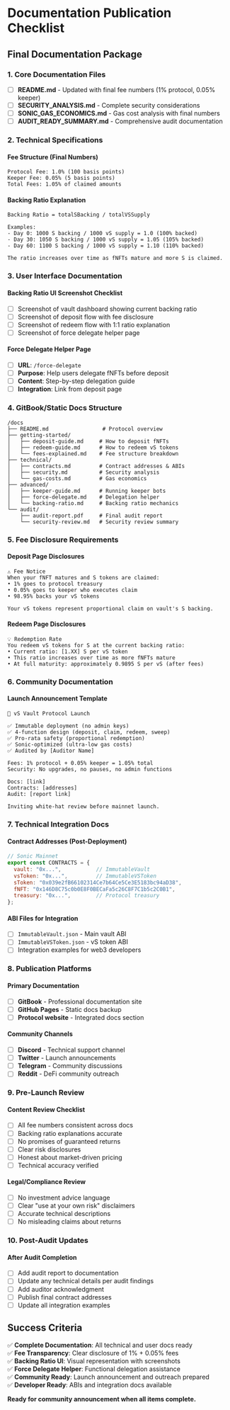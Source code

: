 # Documentation Publication Checklist

## Final Documentation Package

### 1. Core Documentation Files
- [ ] **README.md** - Updated with final fee numbers (1% protocol, 0.05% keeper)
- [ ] **SECURITY_ANALYSIS.md** - Complete security considerations
- [ ] **SONIC_GAS_ECONOMICS.md** - Gas cost analysis with final numbers
- [ ] **AUDIT_READY_SUMMARY.md** - Comprehensive audit documentation

### 2. Technical Specifications

#### Fee Structure (Final Numbers)
```
Protocol Fee: 1.0% (100 basis points)
Keeper Fee: 0.05% (5 basis points)
Total Fees: 1.05% of claimed amounts
```

#### Backing Ratio Explanation
```
Backing Ratio = totalSBacking / totalVSSupply

Examples:
- Day 0: 1000 S backing / 1000 vS supply = 1.0 (100% backed)
- Day 30: 1050 S backing / 1000 vS supply = 1.05 (105% backed)
- Day 60: 1100 S backing / 1000 vS supply = 1.10 (110% backed)

The ratio increases over time as fNFTs mature and more S is claimed.
```

### 3. User Interface Documentation

#### Backing Ratio UI Screenshot Checklist
- [ ] Screenshot of vault dashboard showing current backing ratio
- [ ] Screenshot of deposit flow with fee disclosure
- [ ] Screenshot of redeem flow with 1:1 ratio explanation
- [ ] Screenshot of force delegate helper page

#### Force Delegate Helper Page
- [ ] **URL**: `/force-delegate`
- [ ] **Purpose**: Help users delegate fNFTs before deposit
- [ ] **Content**: Step-by-step delegation guide
- [ ] **Integration**: Link from deposit page

### 4. GitBook/Static Docs Structure

```
/docs
├── README.md                 # Protocol overview
├── getting-started/
│   ├── deposit-guide.md     # How to deposit fNFTs
│   ├── redeem-guide.md      # How to redeem vS tokens
│   └── fees-explained.md    # Fee structure breakdown
├── technical/
│   ├── contracts.md         # Contract addresses & ABIs
│   ├── security.md          # Security analysis
│   └── gas-costs.md         # Gas economics
├── advanced/
│   ├── keeper-guide.md      # Running keeper bots
│   ├── force-delegate.md    # Delegation helper
│   └── backing-ratio.md     # Backing ratio mechanics
└── audit/
    ├── audit-report.pdf     # Final audit report
    └── security-review.md   # Security review summary
```

### 5. Fee Disclosure Requirements

#### Deposit Page Disclosures
```
⚠️ Fee Notice
When your fNFT matures and S tokens are claimed:
• 1% goes to protocol treasury
• 0.05% goes to keeper who executes claim
• 98.95% backs your vS tokens

Your vS tokens represent proportional claim on vault's S backing.
```

#### Redeem Page Disclosures
```
💡 Redemption Rate
You redeem vS tokens for S at the current backing ratio:
• Current ratio: [1.XX] S per vS token
• This ratio increases over time as more fNFTs mature
• At full maturity: approximately 0.9895 S per vS (after fees)
```

### 6. Community Documentation

#### Launch Announcement Template
```
🚀 vS Vault Protocol Launch

✅ Immutable deployment (no admin keys)
✅ 4-function design (deposit, claim, redeem, sweep)  
✅ Pro-rata safety (proportional redemption)
✅ Sonic-optimized (ultra-low gas costs)
✅ Audited by [Auditor Name]

Fees: 1% protocol + 0.05% keeper = 1.05% total
Security: No upgrades, no pauses, no admin functions

Docs: [link]
Contracts: [addresses]
Audit: [report link]

Inviting white-hat review before mainnet launch.
```

### 7. Technical Integration Docs

#### Contract Addresses (Post-Deployment)
```javascript
// Sonic Mainnet
export const CONTRACTS = {
  vault: "0x...",           // ImmutableVault
  vsToken: "0x...",         // ImmutableVSToken  
  sToken: "0x039e2fB66102314Ce7b64Ce5Ce3E5183bc94aD38",
  fNFT: "0x146D8C75c0b0E8F0BECaFa5c26C8F7C1b5c2C0B1",
  treasury: "0x...",        // Protocol treasury
};
```

#### ABI Files for Integration
- [ ] `ImmutableVault.json` - Main vault ABI
- [ ] `ImmutableVSToken.json` - vS token ABI
- [ ] Integration examples for web3 developers

### 8. Publication Platforms

#### Primary Documentation
- [ ] **GitBook** - Professional documentation site
- [ ] **GitHub Pages** - Static docs backup
- [ ] **Protocol website** - Integrated docs section

#### Community Channels
- [ ] **Discord** - Technical support channel
- [ ] **Twitter** - Launch announcements
- [ ] **Telegram** - Community discussions
- [ ] **Reddit** - DeFi community outreach

### 9. Pre-Launch Review

#### Content Review Checklist
- [ ] All fee numbers consistent across docs
- [ ] Backing ratio explanations accurate
- [ ] No promises of guaranteed returns
- [ ] Clear risk disclosures
- [ ] Honest about market-driven pricing
- [ ] Technical accuracy verified

#### Legal/Compliance Review
- [ ] No investment advice language
- [ ] Clear "use at your own risk" disclaimers
- [ ] Accurate technical descriptions
- [ ] No misleading claims about returns

### 10. Post-Audit Updates

#### After Audit Completion
- [ ] Add audit report to documentation
- [ ] Update any technical details per audit findings
- [ ] Add auditor acknowledgment
- [ ] Publish final contract addresses
- [ ] Update all integration examples

## Success Criteria

✅ **Complete Documentation**: All technical and user docs ready  
✅ **Fee Transparency**: Clear disclosure of 1% + 0.05% fees  
✅ **Backing Ratio UI**: Visual representation with screenshots  
✅ **Force Delegate Helper**: Functional delegation assistance  
✅ **Community Ready**: Launch announcement and outreach prepared  
✅ **Developer Ready**: ABIs and integration docs available  

**Ready for community announcement when all items complete.** 